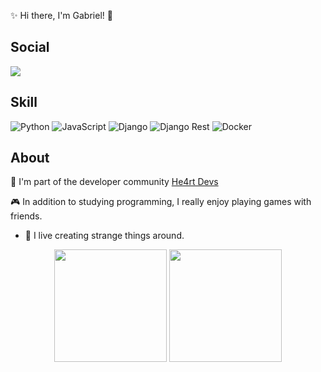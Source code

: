 ✨ Hi there, I'm Gabriel! 👋

## Social

  <a target='_blank' href="https://linkedin.com/in/londarks/">
        <img src="https://img.shields.io/badge/LinkedIn-0077B5?style=for-the-badge&logo=linkedin&logoColor=white">
    </a>

## Skill
![Python](https://img.shields.io/badge/python-%23323330.svg?style=for-the-badge&logo=python&logoColor=%23F7DF1E)
![JavaScript](https://img.shields.io/badge/javascript-%23323330.svg?style=for-the-badge&logo=javascript&logoColor=%23F7DF1E)
![Django](https://img.shields.io/badge/Django-339933?style=for-the-badge&logo=django&logoColor=white)
![Django Rest](https://img.shields.io/badge/django%20rest-ff1709?style=for-the-badge&logo=django&logoColor=white)
![Docker](https://img.shields.io/badge/Docker-2CA5E0?style=for-the-badge&logo=docker&logoColor=white)


## About

💜 I'm part of the developer community [He4rt Devs](https://heartdevs.com/)

🎮 In addition to studying programming, I really enjoy playing games with friends.

- 🔭 I live creating strange things around.

<div align="center">
  <img height="180em" src="https://github-readme-stats.vercel.app/api?username=londarks&theme=aura&show_icons=true"/>
  <img height="180em" src="https://github-readme-stats.vercel.app/api/top-langs/?username=londarks&layout=compact&langs_count=8&theme=aura"/>
</div>
